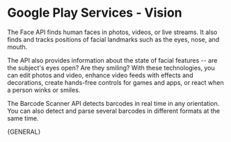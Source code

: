 Google Play Services - Vision
=============================

The Face API finds human faces in photos, videos, or live streams. It also finds and tracks positions of facial landmarks such as the eyes, nose, and mouth.

The API also provides information about the state of facial features -- are the subject's eyes open? Are they smiling? With these technologies, you can edit photos and video, enhance video feeds with effects and decorations, create hands-free controls for games and apps, or react when a person winks or smiles.

The Barcode Scanner API detects barcodes in real time in any orientation. You can also detect and parse several barcodes in different formats at the same time.


{GENERAL}
